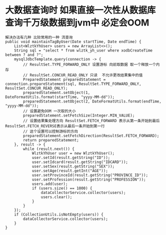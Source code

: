 # 大数据查询时 如果直接一次性从数据库查询千万级数据到jvm中 必定会OOM
	解决办法有几种 比较常用的一种 流查询
	public void maintainTagByUser(Date startTime, Date endTime) {
        List<WlztkYhUser> users = new ArrayList<>();
        String sql = "select * from wlztk_yh_user where xodbCreateTime between ? and ?";
        mysqlJdbcTemplate.query(connection -> {
            // ResultSet.TYPE_FORWARD_ONLY 设置游标 向前取数据 取一个释放一个内存
            // ResultSet.CONCUR_READ_ONLY 只读  不允许更改结果集中的值
            PreparedStatement preparedStatement = connection.prepareStatement(sql, ResultSet.TYPE_FORWARD_ONLY, ResultSet.CONCUR_READ_ONLY);
            preparedStatement.setObject(1, DateFormatUtils.format(startTime, "yyyy-MM-dd"));
            preparedStatement.setObject(2, DateFormatUtils.format(endTime, "yyyy-MM-dd"));
            // 设置避免OOM 一次取的大小
            preparedStatement.setFetchSize(Integer.MIN_VALUE);
            // 设置结果集处理方向 ResultSet.FETCH_FORWARD 表示从第一条开始到最后 ResultSet.FETCH_REVERSE表示从最后一条开始到第一行
            // 这个设置可以控制游标的方向
            preparedStatement.setFetchDirection(ResultSet.FETCH_FORWARD);
            return preparedStatement;
        }, result -> {
            while (result.next()) {
                WlztkYhUser user = new WlztkYhUser();
                user.setId(result.getString("ID"));
                user.setIdcard(result.getString("IDCARD"));
                user.setSex(result.getString("SEX"));
                user.setAge(result.getInt("AGE"));
                user.setProvinceId(result.getString("PROVINCE_ID"));
                user.setProfession(result.getString("PROFESSION"));
                users.add(user);
                if (users.size() == 1000) {
                    dataCollectorService.collector(users);
                    users.clear();
                }
            }
        });
        if (CollectionUtils.isNotEmpty(users)) {
            dataCollectorService.collector(users);
        }
    }